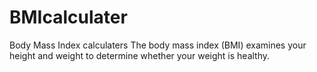 # BMIcalculater
 Body Mass Index calculaters
The body mass index (BMI) examines your height and weight to determine whether your weight is healthy.
